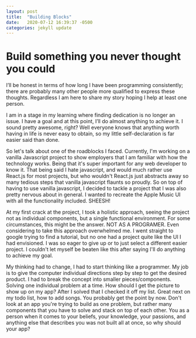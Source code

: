 ```yaml
---
layout: post
title:  "Building Blocks"
date:   2020-07-12 16:39:37 -0500
categories: jekyll update
---
```

# Build something you never thought you could

I’ll be honest in terms of how long I have been programming consistently; there are probably many other people more qualified to express these thoughts. Regardless I am here to share my story hoping I help at least one person.

I am in a stage in my learning where finding dedication is no longer an issue. I have a goal and at this point, I’ll do almost anything to achieve it. I sound pretty awesome, right? Well everyone knows that anything worth having in life is never easy to obtain, so my little self-declaration is far easier said than done.

So let's talk about one of the roadblocks I faced. Currently, I'm working on a vanilla Javascript project to show employers that I am familiar with how the technology works. Being that it's super important for any web developer to know it. That being said I hate javascript, and would much rather use React.js for most projects, but who wouldn't React.js just abstracts away so many tedious steps that vanilla javascript flaunts so proudly. So on top of having to use vanilla javascript, I decided to tackle a project that I was also pretty nervous about in general. I wanted to recreate the Apple Music UI with all the functionality included. SHEESH!

At my first crack at the project, I took a holistic approach, seeing the project not as individual components, but a single functional environment. For some circumstances, this might be the answer. NOT AS A PROGRAMER. Even considering to take this approach overwhelmed me. I went straight to google trying to find a tutorial, but no one had a project quite like the UI I had envisioned. I was so eager to give up or to just select a different easier project. I couldn't let myself be beaten like this after saying I'll do anything to achieve my goal. 

My thinking had to change, I had to start thinking like a programmer. My job is to give the computer individual directions step by step to get the desired product. I had to break the concept into smaller pieces/components. Solving one individual problem at a time. How should I get the picture to show up on my app? After I solved that I checked it off my list. Great next on my todo list, how to add songs. You probably get the point by now. Don't look at an app you're trying to build as one problem, but rather many components that you have to solve and stack on top of each other. You as a person when it comes to your beliefs, your knowledge, your passions, and anything else that describes you was not built all at once, so why should your app?